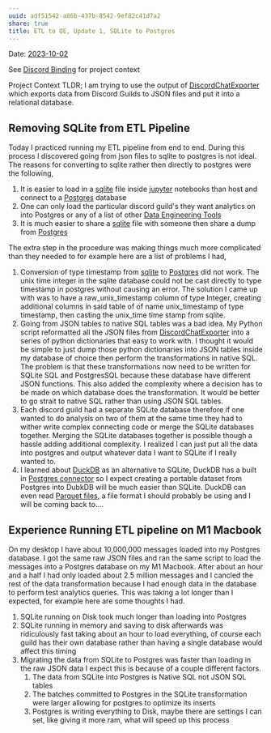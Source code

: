 ```yaml
---
uuid: adf51542-a86b-437b-8542-9ef82c41d7a2
share: true
title: ETL to QE, Update 1, SQLite to Postgres
---
```

Date: [2023-10-02](/2023-10-02)

See [Discord Binding](/1c376bfd-75ef-4c0d-9e23-3680653de55f) for project context

Project Context TLDR; I am trying to use the output of [DiscordChatExporter](/DiscordChatExporter) which exports data from Discord Guilds to JSON files and put it into a relational database.
## Removing SQLite from ETL Pipeline

Today I practiced running my ETL pipeline from end to end. During this process I discovered going from json files to sqlite to postgres is not ideal. The reasons for converting to sqlite rather then directly to postgres were the following,

1. It is easier to load in a [sqlite](/1a1ccc57-1ba3-4ba7-8db9-9eb945b88d85) file inside [jupyter](/14b19809-58b0-44c8-a719-c50badebb08c) notebooks than host and connect to a [Postgres](/5d70cd64-3134-4b62-8879-12f1f8bb4afe) database
2. One can only load the particular discord guild's they want analytics on into Postgres or any of a list of other [Data Engineering Tools](/0c2a3ad1-94c7-432e-9b8f-cd051028fd75)
3. It is much easier to share a [sqlite](/1a1ccc57-1ba3-4ba7-8db9-9eb945b88d85) file with someone then share a dump from [Postgres](/5d70cd64-3134-4b62-8879-12f1f8bb4afe)

The extra step in the procedure was making things much more complicated than they needed to for example here are a list of problems I had,

1. Conversion of type timestamp from [sqlite](/1a1ccc57-1ba3-4ba7-8db9-9eb945b88d85) to [Postgres](/5d70cd64-3134-4b62-8879-12f1f8bb4afe) did not work.  The unix time integer in the sqlite database could not be cast directly to type timestamp in postgres without causing an error. The solution I came up with was to have a raw_unix_timestamp column of type Integer, creating additional columns in said table of of name unix_timestamp of type timestamp, then casting the unix_time time stamp from sqlite.
2. Going from JSON tables to native SQL tables was a bad idea. My Python script reformatted all the JSON files from [DiscordChatExporter](/DiscordChatExporter) into a series of python dictionaries that easy to work with. I thought it would be simple to just dump those python dictionaries into JSON tables inside my database of choice then perform the transformations in native SQL. The problem is that these transformations now need to be written for SQLite SQL and PostgresSQL because these database have different JSON functions. This also added the complexity where a decision has to be made on which database does the transformation. It would be better to go strait to native SQL rather than using JSON SQL tables.
4. Each discord guild had a separate SQLite database therefore if one wanted to do analysis on two of them at the same time they had to wither write complex connecting code or merge the SQLite databases together. Merging the SQLite databases together is possible though a hassle adding additional complexity. I realized I can just put all the data into postgres and output whatever data I want to SQLite if I really wanted to.
5. I learned about [DuckDB](/DuckDB) as an alternative to SQLite, DuckDB has a built in [Postgres connector](https://duckdb.org/docs/extensions/postgres_scanner.html) so I expect creating a portable dataset from Postgres into DubkDB will be much easier than SQLite. DuckDB can even read [Parquet files](https://duckdb.org/docs/data/parquet/overview.html), a file format I should probably be using and I will be coming back to....

## Experience Running ETL pipeline on M1 Macbook

On my desktop I have about 10,000,000 messages loaded into my Postgres database. I got the same raw JSON files and ran the same script to load the messages into a Postgres database on my M1 Macbook. After about an hour and a half I had only loaded about 2.5 million messages and I cancled the rest of the data transformation because I had enough data in the database to perform test analytics queries. This was taking a lot longer than I expected, for example here are some thoughts I had.

1. SQLite running on Disk took much longer than loading into Postgres
2. SQLite running in memory and saving to disk afterwards was ridiculously fast taking about an hour to load everything, of course each guild has their own database rather than having a single database would affect this timing
3. Migrating the data from SQLite to Postgres was faster than loading in the raw JSON data I expect this is because of a couple different factors.
	1. The data from SQLite into Postgres is Native SQL not JSON SQL tables
	2. The batches committed to Postgres in the SQLite transformation were larger allowing for postgres to optimize its inserts
	3. Postgres is writing everything to Disk, maybe there are settings I can set, like giving it more ram, what will speed up this process